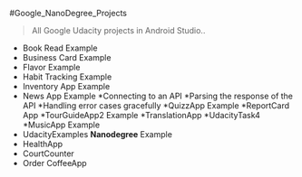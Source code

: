 #Google_NanoDegree_Projects
>All Google Udacity projects in Android Studio..
* Book Read Example
* Business Card Example
* Flavor Example
* Habit Tracking Example
* Inventory App Example
* News App Example 
 *Connecting to an API
 *Parsing the response of the API
 *Handling error cases gracefully
*QuizzApp Example
*ReportCard App
*TourGuideApp2 Example
*TranslationApp 
*UdacityTask4
 *MusicApp Example
* UdacityExamples **Nanodegree** Example
 * HealthApp
 * CourtCounter
 * Order CoffeeApp
